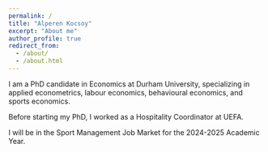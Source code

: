 ```yaml
---
permalink: /
title: "Alperen Kocsoy"
excerpt: "About me"
author_profile: true
redirect_from: 
  - /about/
  - /about.html
---
```


I am a PhD candidate in Economics at Durham University, specializing in applied econometrics, labour economics, behavioural economics, and sports economics.

Before starting my PhD, I worked as a Hospitality Coordinator at UEFA.

I will be in the Sport Management Job Market for the 2024-2025 Academic Year.
